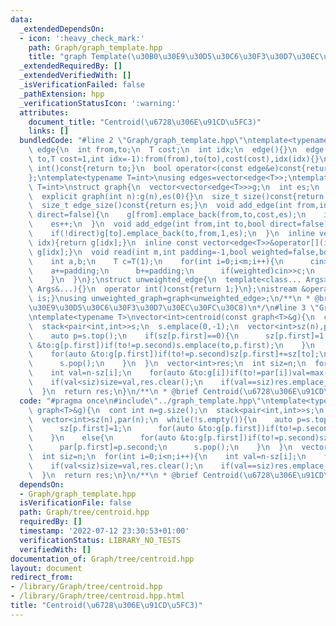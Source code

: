 ```yaml
---
data:
  _extendedDependsOn:
  - icon: ':heavy_check_mark:'
    path: Graph/graph_template.hpp
    title: "graph Template(\u30B0\u30E9\u30D5\u30C6\u30F3\u30D7\u30EC\u30FC\u30C8)"
  _extendedRequiredBy: []
  _extendedVerifiedWith: []
  _isVerificationFailed: false
  _pathExtension: hpp
  _verificationStatusIcon: ':warning:'
  attributes:
    document_title: "Centroid(\u6728\u306E\u91CD\u5FC3)"
    links: []
  bundledCode: "#line 2 \"Graph/graph_template.hpp\"\ntemplate<typename T=int>\nstruct\
    \ edge{\n  int from,to;\n  T cost;\n  int idx;\n  edge(){}\n  edge(int from,int\
    \ to,T cost=1,int idx=-1):from(from),to(to),cost(cost),idx(idx){}\n  operator\
    \ int()const{return to;}\n  bool operator<(const edge&e)const{return cost<e.cost;}\n\
    };\ntemplate<typename T=int>\nusing edges=vector<edge<T>>;\ntemplate<typename\
    \ T=int>\nstruct graph{\n  vector<vector<edge<T>>>g;\n  int es;\n  graph(){}\n\
    \  explicit graph(int n):g(n),es(0){}\n  size_t size()const{return g.size();}\n\
    \  size_t edge_size()const{return es;}\n  void add_edge(int from,int to,T cost=1,bool\
    \ direct=false){\n    g[from].emplace_back(from,to,cost,es);\n    if(!direct)g[to].emplace_back(to,from,cost,es);\n\
    \    es++;\n  }\n  void add_edge(int from,int to,bool direct=false){\n    g[from].emplace_back(from,to,1,es);\n\
    \    if(!direct)g[to].emplace_back(to,from,1,es);\n  }\n  inline vector<edge<T>>&operator[](int\
    \ idx){return g[idx];}\n  inline const vector<edge<T>>&operator[](int idx)const{return\
    \ g[idx];}\n  void read(int m,int padding=-1,bool weighted=false,bool direct=false){\n\
    \    int a,b;\n    T c=T(1);\n    for(int i=0;i<m;i++){\n      cin>>a>>b;\n  \
    \    a+=padding;\n      b+=padding;\n      if(weighted)cin>>c;\n      add_edge(a,b,c,direct);\n\
    \    }\n  }\n};\nstruct unweighted_edge{\n  template<class... Args>unweighted_edge(const\
    \ Args&...){}\n  operator int()const{return 1;}\n};\nistream &operator>>(istream&is,unweighted_edge&c){c=unweighted_edge();return\
    \ is;}\nusing unweighted_graph=graph<unweighted_edge>;\n/**\n * @brief graph Template(\u30B0\
    \u30E9\u30D5\u30C6\u30F3\u30D7\u30EC\u30FC\u30C8)\n*/\n#line 3 \"Graph/tree/centroid.hpp\"\
    \ntemplate<typename T>\nvector<int>centroid(const graph<T>&g){\n  cont int n=g.size();\n\
    \  stack<pair<int,int>>s;\n  s.emplace(0,-1);\n  vector<int>sz(n),par(n);\n  while(!s.empty()){\n\
    \    auto p=s.top();\n    if(sz[p.first]==0){\n      sz[p.first]=1;\n      for(auto\
    \ &to:g[p.first])if(to!=p.second)s.emplace(to,p.first);\n    }\n    else{\n  \
    \    for(auto &to:g[p.first])if(to!=p.second)sz[p.first]+=sz[to];\n      par[p.first]=p.second;\n\
    \      s.pop();\n    }\n  }\n  vector<int>res;\n  int siz=n;\n  for(int i=0;i<n;i++){\n\
    \    int val=n-sz[i];\n    for(auto &to:g[i])if(to!=par[i])val=max(val,sz[to]);\n\
    \    if(val<siz)size=val,res.clear();\n    if(val==siz)res.emplace_back(i);\n\
    \  }\n  return res;\n}\n/**\n * @brief Centroid(\u6728\u306E\u91CD\u5FC3)\n*/\n"
  code: "#pragma once\n#include\"../graph_template.hpp\"\ntemplate<typename T>\nvector<int>centroid(const\
    \ graph<T>&g){\n  cont int n=g.size();\n  stack<pair<int,int>>s;\n  s.emplace(0,-1);\n\
    \  vector<int>sz(n),par(n);\n  while(!s.empty()){\n    auto p=s.top();\n    if(sz[p.first]==0){\n\
    \      sz[p.first]=1;\n      for(auto &to:g[p.first])if(to!=p.second)s.emplace(to,p.first);\n\
    \    }\n    else{\n      for(auto &to:g[p.first])if(to!=p.second)sz[p.first]+=sz[to];\n\
    \      par[p.first]=p.second;\n      s.pop();\n    }\n  }\n  vector<int>res;\n\
    \  int siz=n;\n  for(int i=0;i<n;i++){\n    int val=n-sz[i];\n    for(auto &to:g[i])if(to!=par[i])val=max(val,sz[to]);\n\
    \    if(val<siz)size=val,res.clear();\n    if(val==siz)res.emplace_back(i);\n\
    \  }\n  return res;\n}\n/**\n * @brief Centroid(\u6728\u306E\u91CD\u5FC3)\n*/"
  dependsOn:
  - Graph/graph_template.hpp
  isVerificationFile: false
  path: Graph/tree/centroid.hpp
  requiredBy: []
  timestamp: '2022-07-12 23:30:53+01:00'
  verificationStatus: LIBRARY_NO_TESTS
  verifiedWith: []
documentation_of: Graph/tree/centroid.hpp
layout: document
redirect_from:
- /library/Graph/tree/centroid.hpp
- /library/Graph/tree/centroid.hpp.html
title: "Centroid(\u6728\u306E\u91CD\u5FC3)"
---
```

